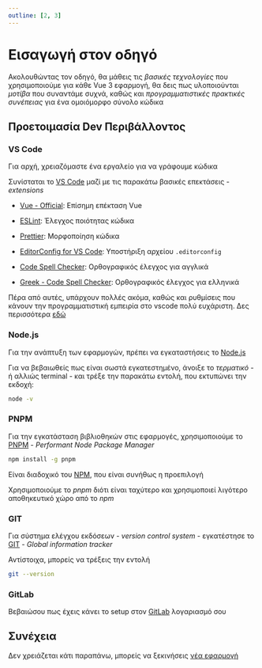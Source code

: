```yaml
---
outline: [2, 3]
---
```


# Εισαγωγή στον οδηγό

Ακολουθώντας τον οδηγό, θα μάθεις τις _βασικές τεχνολογίες_ που χρησιμοποιούμε για κάθε Vue 3 εφαρμογή, θα δεις πως υλοποιούνται _μοτίβα_ που συναντάμε συχνά, καθώς και _προγραμματιστικές πρακτικές συνέπειας_ για ένα ομοιόμορφο σύνολο κώδικα

## Προετοιμασία Dev Περιβάλλοντος

### VS Code

Για αρχή, χρειαζόμαστε ένα εργαλείο για να γράφουμε κώδικα

Συνίσταται το [VS Code](https://code.visualstudio.com/)
μαζί με τις παρακάτω βασικές επεκτάσεις - _extensions_

- [Vue - Official](https://marketplace.visualstudio.com/items?itemName=Vue.volar): Επίσημη επέκταση Vue

- [ESLint](https://marketplace.visualstudio.com/items?itemName=dbaeumer.vscode-eslint): Έλεγχος ποιότητας κώδικα

- [Prettier](https://marketplace.visualstudio.com/items?itemName=esbenp.prettier-vscode): Μορφοποίηση κώδικα

- [EditorConfig for VS Code](https://marketplace.visualstudio.com/items?itemName=EditorConfig.EditorConfig): Υποστήριξη αρχείου `.editorconfig`

- [Code Spell Checker](https://marketplace.visualstudio.com/items?itemName=streetsidesoftware.code-spell-checker): Ορθογραφικός έλεγχος για αγγλικά

- [Greek - Code Spell Checker](https://marketplace.visualstudio.com/items?itemName=streetsidesoftware.code-spell-checker-greek): Ορθογραφικός έλεγχος για ελληνικά

Πέρα από αυτές, υπάρχουν πολλές ακόμα, καθώς και ρυθμίσεις που κάνουν την προγραμματιστική εμπειρία στο vscode πολύ ευχάριστη. Δες περισσότερα [εδώ](/guide/utilities/vscode)

### Node.js

Για την ανάπτυξη των εφαρμογών, πρέπει να εγκαταστήσεις το [Node.js](https://nodejs.org/en/)

Για να βεβαιωθείς πως είναι σωστά εγκατεστημένο, άνοιξε το _τερματικό_ - ή αλλιώς terminal - και τρέξε την παρακάτω εντολή, που εκτυπώνει την εκδοχή:

```bash
node -v
```

### PNPM

Για την εγκατάσταση βιβλιοθηκών στις εφαρμογές, χρησιμοποιούμε το [PNPM](https://pnpm.io/) - _Performant Node Package Manager_

```bash
npm install -g pnpm
```

Είναι διαδοχικό του [NPM](https://www.npmjs.com/), που είναι συνήθως η προεπιλογή

Χρησιμοποιούμε το _pnpm_ διότι είναι ταχύτερο και χρησιμοποιεί λιγότερο αποθηκευτικό χώρο από το _npm_

### GIT

Για σύστημα ελέγχου εκδόσεων - _version control system_ - εγκατέστησε το [GIT](https://git-scm.com/downloads) - _Global information tracker_

Αντίστοιχα, μπορείς να τρέξεις την εντολή

```bash
git --version
```

### GitLab

Βεβαιώσου πως έχεις κάνει το setup στον [GitLab](https://about.gitlab.com/) λογαριασμό σου

## Συνέχεια

Δεν χρειάζεται κάτι παραπάνω, μπορείς να ξεκινήσεις [νέα εφαρμογή](/guide/newApp)
